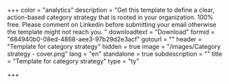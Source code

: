 +++
color = "analytics"
description = "Get this template to define a clear, action-based category strategy that is rooted in your organization. 100% free. Please comment on Linkedin before submitting your email otherwise the template might not reach you.​​ "
downloadtext = "Download"
formid = "684940b0-08ed-4868-aee3-97b29d2e3acf"
gotourl = ""
header = "Template for category strategy"
hidden = true
image = "/images/Category strategy - cover.png"
lang = "en"
standalone = true
subdescription = ""
title = "Template for category strategy"
type = "ty"

+++
